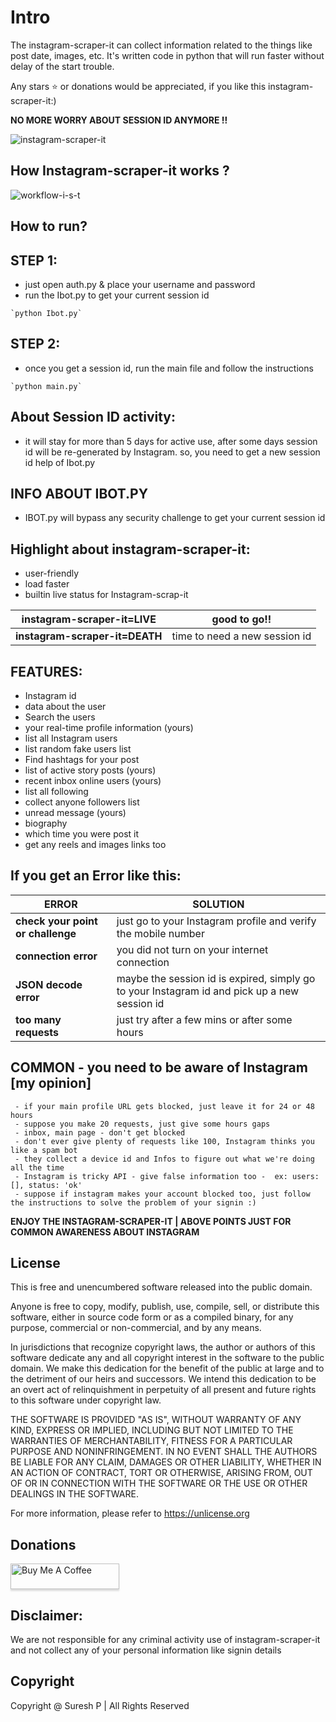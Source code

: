 # Intro

The instagram-scraper-it can collect information related to the things like post date, images, etc.
 It's written code in python that will run faster without delay of the start trouble.

Any stars ⭐ or donations would be appreciated, if you like this instagram-scraper-it:) 

**NO MORE WORRY ABOUT SESSION ID ANYMORE !!**

![instagram-scraper-it](https://user-images.githubusercontent.com/112636345/188299393-26ead86e-0955-4a09-8bf9-cdf60fedb131.jpg)

## How Instagram-scraper-it works ?

![workflow-i-s-t](https://user-images.githubusercontent.com/112636345/188807597-cae1d087-03f1-4f44-9f64-d310c8d75bda.jpg)


## How to run? 

## STEP 1:
   - just open auth.py & place your username and password
   - run the Ibot.py to get your current session id
    
    `python Ibot.py`

## STEP 2:
   - once you get a session id, run the main file and follow the instructions
    
    `python main.py`
   

## About Session ID activity:
- it will stay for more than 5 days for active use, 
      after some days session id will be re-generated by Instagram.
      so, you need to get a new session id help of Ibot.py

## INFO ABOUT IBOT.PY

 - IBOT.py will bypass any security challenge to get your current session id 

## Highlight about instagram-scraper-it:
- user-friendly
- load faster
- builtin live status for Instagram-scrap-it

| **instagram-scraper-it=LIVE**  | good to go!!                  |
|------------------------------|-------------------------------|
| **instagram-scraper-it=DEATH** | time to need a new session id |


## FEATURES:
   - Instagram id
   - data about the user
   - Search the users
   - your real-time profile information (yours)
   - list all Instagram users
   - list random fake users list
   - Find hashtags for your post
   - list of active story posts (yours)
   - recent inbox online users (yours)
   - list all following
   - collect anyone followers list
   - unread message (yours)
   - biography
   - which time you were post it
   - get any reels and images links too


## If you get an Error like this:

| **ERROR**                         | **SOLUTION**                                                                          |
|-----------------------------------|---------------------------------------------------------------------------------------|
| **check your point or challenge** | just go to your Instagram profile and verify the mobile number                        |
| **connection error**              | you did not turn on your internet connection                                              | 
| **JSON decode error**             | maybe the session id is expired, simply go to your Instagram id and pick up a new session id |
| **too many requests**             | just try after a few mins or after some hours                                           |


## COMMON - you need to be aware of Instagram [my opinion]
     - if your main profile URL gets blocked, just leave it for 24 or 48 hours
     - suppose you make 20 requests, just give some hours gaps
     - inbox, main page - don't get blocked 
     - don't ever give plenty of requests like 100, Instagram thinks you like a spam bot
     - they collect a device id and Infos to figure out what we're doing all the time
     - Instagram is tricky API - give false information too -  ex: users: [], status: 'ok'
     - suppose if instagram makes your account blocked too, just follow the instructions to solve the problem of your signin :)

**ENJOY THE INSTAGRAM-SCRAPER-IT | ABOVE POINTS JUST FOR COMMON AWARENESS ABOUT INSTAGRAM**
   

## License

This is free and unencumbered software released into the public domain.

Anyone is free to copy, modify, publish, use, compile, sell, or
distribute this software, either in source code form or as a compiled
binary, for any purpose, commercial or non-commercial, and by any
means.

In jurisdictions that recognize copyright laws, the author or authors
of this software dedicate any and all copyright interest in the
software to the public domain. We make this dedication for the benefit
of the public at large and to the detriment of our heirs and
successors. We intend this dedication to be an overt act of
relinquishment in perpetuity of all present and future rights to this
software under copyright law.

THE SOFTWARE IS PROVIDED "AS IS", WITHOUT WARRANTY OF ANY KIND,
EXPRESS OR IMPLIED, INCLUDING BUT NOT LIMITED TO THE WARRANTIES OF
MERCHANTABILITY, FITNESS FOR A PARTICULAR PURPOSE AND NONINFRINGEMENT.
IN NO EVENT SHALL THE AUTHORS BE LIABLE FOR ANY CLAIM, DAMAGES OR
OTHER LIABILITY, WHETHER IN AN ACTION OF CONTRACT, TORT OR OTHERWISE,
ARISING FROM, OUT OF OR IN CONNECTION WITH THE SOFTWARE OR THE USE OR
OTHER DEALINGS IN THE SOFTWARE.

For more information, please refer to <https://unlicense.org>

## Donations
<a href="https://www.buymeacoffee.com/sureshpandiyan" target="_blank"><img src="https://www.buymeacoffee.com/assets/img/custom_images/orange_img.png" alt="Buy Me A Coffee" style="height: 41px !important;width: 174px !important;box-shadow: 0px 3px 2px 0px rgba(190, 190, 190, 0.5) !important;-webkit-box-shadow: 0px 3px 2px 0px rgba(190, 190, 190, 0.5) !important;" ></a>

## Disclaimer:
We are not responsible for any criminal activity use of instagram-scraper-it and not collect any of your personal information like signin details

## Copyright

Copyright @ Suresh P | All Rights Reserved
